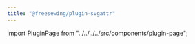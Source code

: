 ```yaml
---
title: "@freesewing/plugin-svgattr"
---
```


import PluginPage from "../../../../src/components/plugin-page";

<pluginpage plugin="svgattr" />
